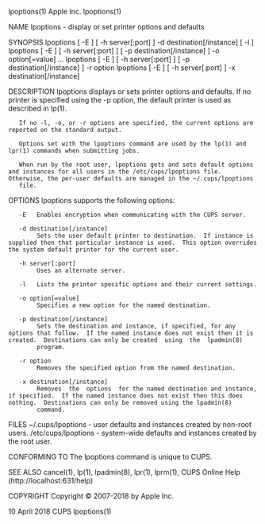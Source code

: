 lpoptions(1)                                                                                      Apple Inc.                                                                                     lpoptions(1)

NAME
       lpoptions - display or set printer options and defaults

SYNOPSIS
       lpoptions [ -E ] [ -h server[:port] ] -d destination[/instance] [ -l ]
       lpoptions [ -E ] [ -h server[:port] ] [ -p destination[/instance] ] -o option[=value] ...
       lpoptions [ -E ] [ -h server[:port] ] [ -p destination[/instance] ] -r option
       lpoptions [ -E ] [ -h server[:port] ] -x destination[/instance]

DESCRIPTION
       lpoptions displays or sets printer options and defaults.  If no printer is specified using the -p option, the default printer is used as described in lp(1).

       If no -l, -o, or -r options are specified, the current options are reported on the standard output.

       Options set with the lpoptions command are used by the lp(1) and lpr(1) commands when submitting jobs.

       When run by the root user, lpoptions gets and sets default options and instances for all users in the /etc/cups/lpoptions file.  Otherwise, the per-user defaults are managed in the ~/.cups/lpoptions
       file.

OPTIONS
       lpoptions supports the following options:

       -E   Enables encryption when communicating with the CUPS server.

       -d destination[/instance]
            Sets the user default printer to destination.  If instance is supplied then that particular instance is used.  This option overrides the system default printer for the current user.

       -h server[:port]
            Uses an alternate server.

       -l   Lists the printer specific options and their current settings.

       -o option[=value]
            Specifies a new option for the named destination.

       -p destination[/instance]
            Sets the destination and instance, if specified, for any options that follow.  If the named instance does not exist then it is created.  Destinations can only be created  using  the  lpadmin(8)
            program.

       -r option
            Removes the specified option from the named destination.

       -x destination[/instance]
            Removes  the  options  for the named destination and instance, if specified.  If the named instance does not exist then this does nothing.  Destinations can only be removed using the lpadmin(8)
            command.

FILES
       ~/.cups/lpoptions - user defaults and instances created by non-root users.
       /etc/cups/lpoptions - system-wide defaults and instances created by the root user.

CONFORMING TO
       The lpoptions command is unique to CUPS.

SEE ALSO
       cancel(1), lp(1), lpadmin(8), lpr(1), lprm(1), CUPS Online Help (http://localhost:631/help)

COPYRIGHT
       Copyright © 2007-2018 by Apple Inc.

10 April 2018                                                                                        CUPS                                                                                        lpoptions(1)
